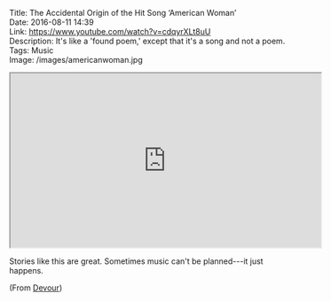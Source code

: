 Title: The Accidental Origin of the Hit Song ‘American Woman’  
Date: 2016-08-11 14:39  
Link: https://www.youtube.com/watch?v=cdqyrXLt8uU  
Description: It's like a 'found poem,' except that it's a song and not a poem.  
Tags: Music  
Image: /images/americanwoman.jpg  

<iframe class="radius" width="560" height="315" src="https://www.youtube.com/embed/cdqyrXLt8uU" allowfullscreen></iframe>

Stories like this are great. Sometimes music can't be planned---it just happens.

(From [Devour][1])

[1]: http://uncrate.com/video/origin-of-american-woman/ "Devour source post"